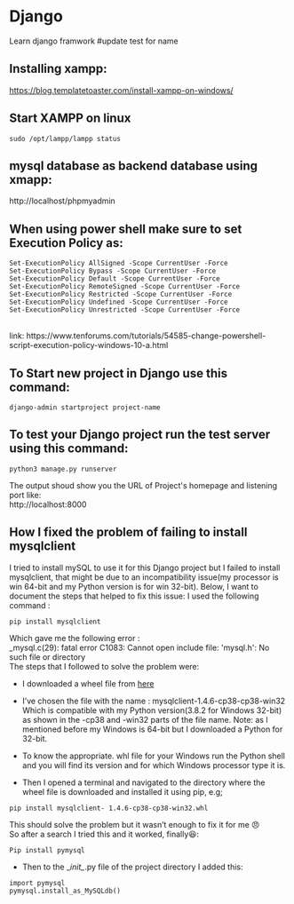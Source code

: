 # Django
Learn django framwork
#update test for name
## Installing xampp: 
https://blog.templatetoaster.com/install-xampp-on-windows/

## Start XAMPP on linux
```
sudo /opt/lampp/lampp status
```
## mysql database as backend database using xmapp:
http://localhost/phpmyadmin

## When using power shell make sure to set Execution Policy as:
```
Set-ExecutionPolicy AllSigned -Scope CurrentUser -Force
Set-ExecutionPolicy Bypass -Scope CurrentUser -Force
Set-ExecutionPolicy Default -Scope CurrentUser -Force
Set-ExecutionPolicy RemoteSigned -Scope CurrentUser -Force
Set-ExecutionPolicy Restricted -Scope CurrentUser -Force
Set-ExecutionPolicy Undefined -Scope CurrentUser -Force
Set-ExecutionPolicy Unrestricted -Scope CurrentUser -Force
```

<br />
link: https://www.tenforums.com/tutorials/54585-change-powershell-script-execution-policy-windows-10-a.html

## To Start new project in Django use this command:
```
django-admin startproject project-name
```

## To test your Django project run the test server using this command:
```
python3 manage.py runserver
```

The output shoud show you the URL of Project's homepage and listening port like:
<br />
http://localhost:8000

## How I fixed the problem of failing to install mysqlclient

I tried to install mySQL to use it for this Django project but I failed to install mysqlclient, that might be due to an incompatibility issue(my processor is win 64-bit and my Python version is for win 32-bit). Below, I want to document the steps that helped to fix this issue:
I used the following command :
```
pip install mysqlclient
```
Which gave me the following error :<br>
_mysql.c(29): fatal error C1083: Cannot open include file: 'mysql.h': No such file or directory <br>
The steps that I followed to solve the problem were:<br>
+ I downloaded a wheel file from [here](https://www.lfd.uci.edu/~gohlke/pythonlibs/#mysqlclient) 
+ I’ve chosen the file with the name : mysqlclient-1.4.6-cp38-cp38-win32
Which is compatible with my Python version(3.8.2 for Windows 32-bit) as shown in the -cp38 and -win32 parts of the file name. Note: as l mentioned before my Windows is 64-bit but I downloaded a Python for 32-bit.

+ To know the appropriate. whl file for your Windows run the Python shell and you will find its version and for which Windows processor type it is. 
+ Then I opened a terminal and navigated to the directory where the wheel file is downloaded and installed it using pip, e.g;

```
pip install mysqlclient- 1.4.6-cp38-cp38-win32.whl
```
This should solve the problem but it wasn’t enough to fix it for me :angry:
<br> So after a search I tried this and it worked, finally:satisfied::
```
Pip install pymysql
```
+ Then to the \__init\__.py file of the project directory I added this:
```
import pymysql 
pymysql.install_as_MySQLdb()
```
